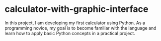 # calculator-with-graphic-interface
In this project, I am developing my first calculator using Python. As a programming novice, my goal is to become familiar with the language and learn how to apply basic Python concepts in a practical project.
